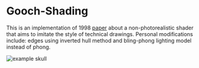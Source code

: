 # Gooch-Shading

This is an implementation of 1998 [paper](https://users.cs.northwestern.edu/~ago820/SIG98/gooch98.pdf) about a non-photorealistic shader that aims to imitate the style of technical drawings. Personal modifications include: edges using inverted hull method and bling-phong lighting model instead of phong. 

![example skull](./Examples/Skulls.gif)
